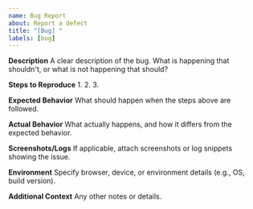 ```yaml
---
name: Bug Report
about: Report a defect
title: "[Bug] "
labels: [bug]
---
```


**Description**
A clear description of the bug. What is happening that shouldn't, or what is not happening that should?

**Steps to Reproduce**
1. 
2. 
3. 

**Expected Behavior**
What should happen when the steps above are followed.

**Actual Behavior**
What actually happens, and how it differs from the expected behavior.

**Screenshots/Logs**
If applicable, attach screenshots or log snippets showing the issue.

**Environment**
Specify browser, device, or environment details (e.g., OS, build version).

**Additional Context**
Any other notes or details.

